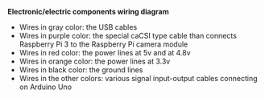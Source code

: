**Electronic/electric components wiring diagram**

 - Wires in gray color: the USB cables
 - Wires in purple color: the special caCSI type cable than connects Raspberry Pi 3 to the Raspberry Pi  camera module
 - Wires in red color: the power lines at 5v and at 4.8v 
 - Wires in orange color: the power lines at 3.3v
 - Wires in black color: the ground lines
 - Wires in the other colors: various signal input-output cables connecting on Arduino Uno


